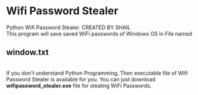 # Wifi Password Stealer
Python Wifi Password Stealer. CREATED BY SHAIL
<br>
This program will save saved WiFi passwords of Windows OS in File named <h2><b>window.txt</b></h2>
<br>
If you don't understand Python Programming, Then executable file of Wifi Password Stealer is available for you.
You can just download </h2><b>wifipassword_stealer.exe</b></h2> file for stealing WiFi Passwords.
